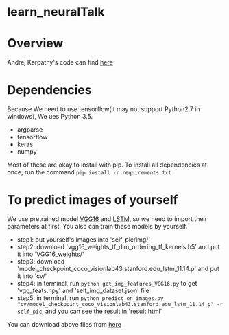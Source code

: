 # learn_neuralTalk


# Overview
 Andrej Karpathy's code can find [here](https://github.com/karpathy/neuraltalk)


# Dependencies
Because We need to use tensorflow(it may not support Python2.7 in windows), We ues Python 3.5.
- argparse
- tensorflow
- keras
- numpy

Most of these are okay to install with pip. To install all dependencies at once, run the command `pip install -r requirements.txt`

# To predict images of yourself
We use pretrained model [VGG16](https://github.com/fchollet/keras/blob/master/keras/applications/vgg16.py) and [LSTM](http://cs.stanford.edu/people/karpathy/neuraltalk/), so we need to import their parameters at first. You also can train these models by yourself.

- step1: put yourself's images into 'self_pic/img/'
- step2: download 'vgg16_weights_tf_dim_ordering_tf_kernels.h5' and put it into 'VGG16_weights/'
- step3: download 'model_checkpoint_coco_visionlab43.stanford.edu_lstm_11.14.p' and put it into 'cv/'
- step4: in terminal, run `python get_img_features_VGG16.py` to get 'vgg_feats.npy' and 'self_img_dataset.json' file
- step5: in terminal, run `python predict_on_images.py "cv/model_checkpoint_coco_visionlab43.stanford.edu_lstm_11.14.p" -r self_pic`, and you can see the result in 'result.html'

You can download above files from [here](https://pan.baidu.com/s/1dEA0sXb)